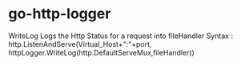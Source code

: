 # go-http-logger

WriteLog Logs the Http Status for a request into fileHandler
Syntax : http.ListenAndServe(Virtual_Host+":"+port, httpLogger.WriteLog(http.DefaultServeMux,fileHandler))

